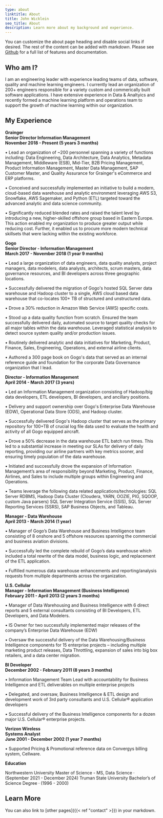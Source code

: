 ```yaml
---
type: about
linktitle: About
title: John Wicklein
seo_title: About
description: Learn more about my background and experience.
---
```


You can customize the about page heading and disable social links if desired. The rest of the content can be added with markdown. Please see [Github](https://github.com/wjh18/hugo-liftoff) for a full list of features and documentation.

## Who am I?

I am an engineering leader with experience leading teams of data, software, quality and machine learning engineers. I currently lead an organization of 200+ engineers responsible for a variety custom and commerically built software applications.  I have extensive experience in Data & Analtyics and recently formed a machine learning platform and operations team to support the growth of machine learning within our organization. 

## My Experience

**Grainger**  
**Senior Director Information Management**  
**November 2018 - Present (5 years 3 months)** 

• Lead an organization of ~200 personnel spanning a variety of functions including: Data Engineering, Data Architecture, Data Analytics, Metadata Management, Middleware (ESB), Mid-Tier, B2B Pricing Management, Product Information Management, Master Data Management, SAP Customer Master, and Quality Assurance for Grainger's eCommerce and ERP platforms.  

• Conceived and successfully implemented an initiative to build a modern, cloud-based data warehouse and analytic environment leveraging AWS S3, Snowflake, AWS Sagemaker, and Python (ETL) targeted toward the advanced analytic and data science community.  

• Significantly reduced blended rates and raised the talent level by introducing a new, higher-skilled offshore group based in Eastern Europe. This action enabled my organization to produce greater output while reducing cost. Further, it enabled us to procure more modern technical skillsets that were lacking within the existing workforce.

**Gogo**  
**Senior Director - Information Management**  
**March 2017 - November 2018 (1 year 9 months)**  

• Lead a large organization of data engineers, data quality analysts, project
managers, data modelers, data analysts, architects, scrum masters, data
governance resources, and BI developers across three geographic locations.

• Successfully delivered the migration of Gogo's hosted SQL Server data
warehouse and Hadoop cluster to a single, AWS cloud based data warehouse
that co-locates 100+ TB of structured and unstructured data.

• Drove a 30% reduction in Amazon Web Service (AWS) specific costs.

• Stood up a data quality function from scratch. Ensured the team successfully
delivered daily, automated source to target quality checks for all major tables
within the data warehouse. Leveraged statistical analysis to detect source
system quality and/or production issues.

• Routinely delivered analytic and data initiatives for Marketing, Product,
Finance, Sales, Engineering, Operations, and external airline clients.

• Authored a 300 page book on Gogo's data that served as an internal
reference guide and foundation for the corporate Data Governance
organization that I lead.

**Director - Information Management**  
**April 2014 - March 2017 (3 years)**

• Led an Information Management organization consisting of Hadoop/big data
developers, ETL developers, BI developers, and ancillary positions. 

• Delivery and support ownership over Gogo's Enterprise Data Warehouse
(EDW), Operational Data Store (ODS), and Hadoop cluster. 

• Successfully delivered Gogo's Hadoop cluster that serves as the primary
repository for 100+TB of crucial log file data used to evaluate the health and
activity of all Gogo equipped aircraft.

• Drove a 50% decrease in the data warehouse ETL batch run times. This led
to a substantial increase in meeting our SLAs for delivery of daily reporting,
providing our airline partners with key metrics sooner, and ensuring timely
population of the data warehouse.

• Initiated and successfully drove the expansion of Information Management’s
area of responsibility beyond Marketing, Product, Finance, Airlines, and Sales
to include multiple groups within Engineering and Operations.

• Teams leverage the following data related applications/technologies:
SQL Server RDBMS, Hadoop Data Cluster (Cloudera, YARN, OOZIE, PIG,
SQOOP, custom Java parsers) SQL Server Integration Service (SSIS), SQL
Server Reporting Services (SSRS), SAP Business Objects, and Tableau.

**Manager - Data Warehouse**  
**April 2013 - March 2014 (1 year)**

• Manager of Gogo’s Data Warehouse and Business Intelligence team
consisting of 8 onshore and 5 offshore resources spanning the commercial
and business aviation divisions.

• Successfully led the complete rebuild of Gogo’s data warehouse which
included a total rewrite of the data model, business logic, and replacement of
the ETL application. 

• Fulfilled numerous data warehouse enhancements and reporting/analysis
requests from multiple departments across the organization.

**U.S. Cellular**  
**Manager - Information Management (Business Intelligence)**  
**February 2011 - April 2013 (2 years 3 months)**  

• Manager of Data Warehousing and Business Intelligence with 6 direct reports
and 5 external consultants consisting of BI Developers, ETL Developers, and
Data Modelers. 

• IS Owner for two successfully implemented major releases of the company’s
Enterprise Data Warehouse (EDW)

• Oversaw the successful delivery of the Data Warehousing/Business
Intelligence components for 15 enterprise projects – including multiple
marketing product releases, Data Throttling, expansion of sales into big box
retailers, and a data center migration. 

**BI Developer**  
**December 2002 - February 2011 (8 years 3 months)**  

• Information Management Team Lead with accountability for Business
Intelligence and ETL deliverables on multiple enterprise projects

• Delegated, and oversaw, Business Intelligence & ETL design and
development work of 3rd party consultants and U.S. Cellular® application
developers

• Successful delivery of the Business Intelligence components for a dozen
major U.S. Cellular® enterprise projects. 

**Verizon Wireless**  
**Systems Analyst**  
**June 2001 - December 2002 (1 year 7 months)**  

• Supported Pricing & Promotional reference data on Convergys billing
system, Cellware.

**Education**  

Northwestern University
Master of Science - MS, Data Science · (September 2021 - December 2024)
Truman State University
Bachelor’s of Science Degree  · (1996 - 2000)

## Learn More

You can also link to [other pages]({{< ref "contact" >}}) in your markdown.
